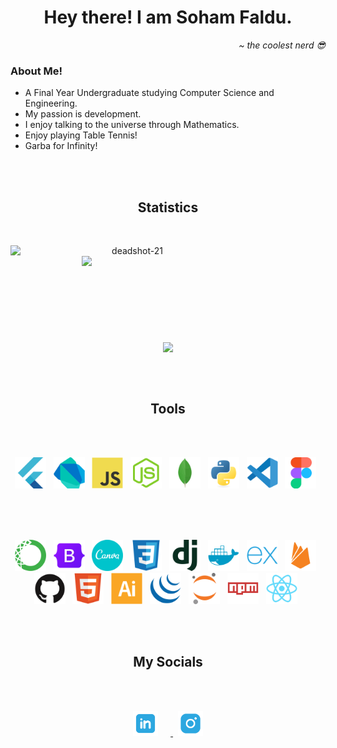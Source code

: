 <h1 align="center">Hey there! I am Soham Faldu.</h1>
<p align="right"><i>~ the coolest nerd 😎</i></p>
<h3>About Me!</h3>
<ul>
  <li>A Final Year Undergraduate studying Computer Science and Engineering.</li>
  <li>My passion is development.</li>
  <li>I enjoy talking to the universe through Mathematics.</li>
  <li>Enjoy playing Table Tennis!</li>
  <li>Garba for Infinity!</li>
</ul>
<br>
<br>

<h2 align="center">Statistics</h2>
<br>
<p align=center>
  <div align=center>
    <a href="https://github.com/deadshot-21/github-readme-streak-stats" title="Go to Source">
      <img align="left" width=390 src="https://github-readme-streak-stats.herokuapp.com/?user=deadshot-21&theme=react&border=61dafb&hide_border=true" alt="deadshot-21" />
    </a>
    <a href="https://github.com/deadshot-21/github-readme-stats" title="Go to Source">
      <img align="right" width=390 src="https://github-readme-stats.vercel.app/api?username=deadshot-21&show_icons=true&theme=react&border_color=61dafb&hide_border=true" />
    </a>
  </div>
  <br><br><br><br><br><br><br><br><br>
  <div align=center>
    <a href="https://github.com/deadshot-21/github-readme-stats">
      <img width=325 align="center" src="https://github-readme-stats.vercel.app/api/top-langs/?username=deadshot-21&hide=c%23,powershell,Mathematica,Ruby,Objective-C,Objective-C%2b%2b,Cuda&title_color=61dafb&text_color=ffffff&icon_color=61dafb&bg_color=20232a&langs_count=8&layout=compact&border_color=61dafb&hide_border=true" />
    </a>
  </div>

</p>

<br>
<br>
<h2 align="center">Tools</h2>
<br>
<br>

<p align=center>
<img src="./assets/flutter-original.svg" alt="flutter" width="50" height="50"/> 
&nbsp;
<img src="./assets/dart-original.svg" alt="dart" width="50" height="50"/> 
&nbsp;
<img src="./assets/javascript-original.svg" alt="javascript" width="50" height="50"/> 
&nbsp;
<img src="./assets/nodejs-original.svg" alt="nodejs" width="50" height="50"/> 
&nbsp;
<img src="./assets/mongodb-original.svg" alt="mongodb" width="50" height="50"/> 
&nbsp;
<img src="./assets/python-original.svg" alt="python" width="50" height="50"/> 
&nbsp;
<img src="./assets/vscode-original.svg" alt="vscode" width="50" height="50"/> 
&nbsp;
<img src="./assets/figma-original.svg" alt="figma" width="50" height="50"/> 
&nbsp;
</p>

<br>
<br>
<br>

<p align=center>
<img src="./assets/anaconda-original.svg" alt="anaconda" width="50" height="50"/> 
&nbsp;
<img src="./assets/bootstrap-original.svg" alt="bootstrap" width="50" height="50"/> 
&nbsp;
<img src="./assets/canva-original.svg" alt="canva" width="50" height="50"/> 
&nbsp;
<img src="./assets/css3-original.svg" alt="css3" width="50" height="50"/> 
&nbsp;
<img src="./assets/django-plain.svg" alt="django" width="50" height="50"/> 
&nbsp;
<img src="./assets/docker-plain.svg" alt="docker" width="50" height="50"/> 
&nbsp;
<img src="./assets/express-original.svg" alt="express" width="50" height="50"/> 
&nbsp;
<img src="./assets/firebase-plain.svg" alt="firebase" width="50" height="50"/> 
&nbsp;
<img src="./assets/github-original.svg" alt="github" width="50" height="50"/> 
&nbsp;
<img src="./assets/html5-original.svg" alt="html5" width="50" height="50"/> 
&nbsp;
<img src="./assets/illustrator-plain.svg" alt="illustrator" width="50" height="50"/> 
&nbsp;
<img src="./assets/jquery-original.svg" alt="jquery" width="50" height="50"/> 
&nbsp;
<img src="./assets/jupyter-original.svg" alt="jupyter" width="50" height="50"/> 
&nbsp;
<img src="./assets/npm-original-wordmark.svg" alt="npm" width="50" height="50"/> 
&nbsp;
<img src="./assets/react-original.svg" alt="react" width="50" height="50"/> 
&nbsp;
</p>
<br>
<br>
<h2 align="center">My Socials</h2>
<br>
<br>
<p align=center>
<a href="https://www.linkedin.com/in/soham-faldu-80408123a/">
  <img style="margin-right:20px" alt="Soham Faldu | LinkedIn" width="40px" src="./assets/linkedin.svg" />
</a>
&nbsp;
<a href="https://www.instagram.com/soham_21/">
  <img align="" alt="Soham Faldu | Instagram" width="40px" src="./assets/instagram.svg" />
</a>
</p>

<br>
<br>
